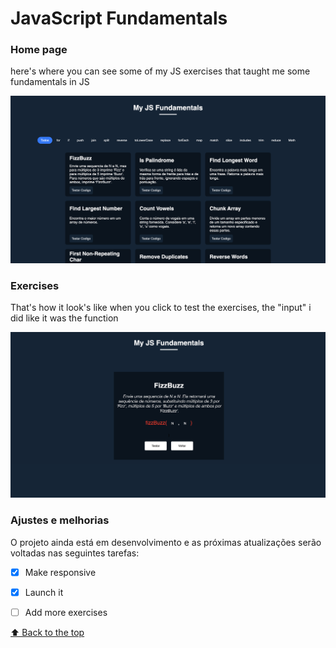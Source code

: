 # JavaScript Fundamentals

### Home page

here's where you can see some of my JS exercises that taught me some fundamentals in JS

![JavaScript Fundamentals](/public/assets/1.png)

### Exercises

That's how it look's like when you click to test the exercises, the "input" i did like it was the function

![JavaScript Fundamentals](/public/assets/2.png)


### Ajustes e melhorias

O projeto ainda está em desenvolvimento e as próximas atualizações serão voltadas nas seguintes tarefas:

- [x] Make responsive
- [x] Launch it
- [ ] Add more exercises


[⬆ Back to the top](#JavaScript-Fundamentals)<br>

